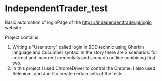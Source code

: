 # IndependentTrader_test
Basic automation of loginPage of the https://independenttrader.pl/login website.

Project contains:
1. Writing a "User story" called login in BDD technic using Gherkin language and Cucumber syntax.
    In the story there are 2 scenarios: for correct and incorrect credentials and scenario outline combining first two.
2. In this project I used ChromeDriver to control the Chrome. I also used Selenium, and Junit to create certain sets of the tests.
